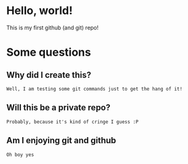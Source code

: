 # Hello, world!

This is my first github (and git) repo!

# Some questions
## Why did I create this?

	Well, I am testing some git commands just to get the hang of it!

## Will this be a private repo?

	Probably, because it's kind of cringe I guess :P

## Am I enjoying git and github

	Oh boy yes
